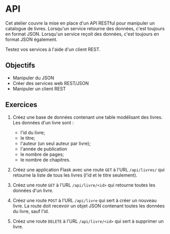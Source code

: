 API
===

Cet atelier couvre la mise en place d'un API RESTful pour manipuler un catalogue
de livres. Lorsqu'un service retourne des données, c'est toujours en format
JSON. Lorsqu'un service reçoit des données, c'est toujours en format JSON
également.

Testez vos services à l'aide d'un client REST.

Objectifs
---------

* Manipuler du JSON
* Créer des services web REST/JSON
* Manipuler un client REST

Exercices
---------

1. Créez une base de données contenant une table modélisant des livres. Les
   données d'un livre sont :
   * l'id du livre;
   * le titre;
   * l'auteur (un seul auteur par livre);
   * l'année de publication
   * le nombre de pages;
   * le nombre de chapitres.

2. Créez une application Flask avec une route `GET` à l'URL `/api/livres/` qui
   retourne la liste de tous les livres (l'id et le titre seulement).

3. Créez une route `GET` à l'URL `/api/livre/<id>` qui retourne toutes les
   données d'un livre.

4. Créez une route `POST` à l'URL `/api/livre` qui sert à créer un nouveau
   livre. La route doit recevoir un objet JSON contenant toutes les données du
   livre, sauf l'id.

5. Créez une route `DELETE` à l'URL `/api/livre/<id>` qui sert à supprimer un
   livre.
